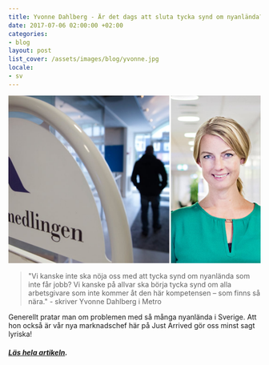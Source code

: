 ```yaml
---
title: Yvonne Dahlberg - Är det dags att sluta tycka synd om nyanlända?
date: 2017-07-06 02:00:00 +02:00
categories:
- blog
layout: post
list_cover: /assets/images/blog/yvonne.jpg
locale:
- sv
---
```


![yvonne](/assets/images/blog/yvonne.jpg)

> "Vi kanske inte ska nöja oss med att tycka synd om nyanlända som inte får jobb? Vi kanske på allvar ska börja tycka synd om alla arbetsgivare som inte kommer åt den här kompetensen – som finns så nära." - skriver Yvonne Dahlberg i Metro<br>

Generellt pratar man om problemen med så många nyanlända i Sverige. Att hon också är vår nya marknadschef här på Just Arrived gör oss minst sagt lyriska!

##### [Läs hela artikeln](https://www.metro.se/artikel/yvonne-dahlberg-%C3%A4r-det-dags-att-sluta-tycka-synd-om-nyanl%C3%A4nda).

